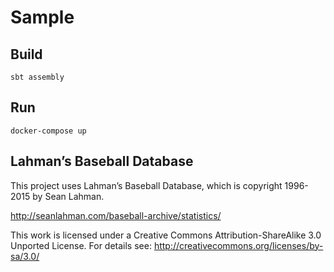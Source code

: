 Sample
======

Build
-----

```
sbt assembly
```

Run
---

```
docker-compose up
```

Lahman’s Baseball Database
----

This project uses Lahman’s Baseball Database, which is copyright 1996-2015 by Sean Lahman.

http://seanlahman.com/baseball-archive/statistics/

This work is licensed under a Creative Commons Attribution-ShareAlike 3.0 Unported License.  For details see: http://creativecommons.org/licenses/by-sa/3.0/
